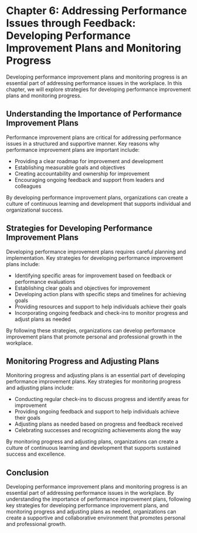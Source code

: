 Chapter 6: Addressing Performance Issues through Feedback: Developing Performance Improvement Plans and Monitoring Progress
===========================================================================================================================

Developing performance improvement plans and monitoring progress is an essential part of addressing performance issues in the workplace. In this chapter, we will explore strategies for developing performance improvement plans and monitoring progress.

Understanding the Importance of Performance Improvement Plans
-------------------------------------------------------------

Performance improvement plans are critical for addressing performance issues in a structured and supportive manner. Key reasons why performance improvement plans are important include:

* Providing a clear roadmap for improvement and development
* Establishing measurable goals and objectives
* Creating accountability and ownership for improvement
* Encouraging ongoing feedback and support from leaders and colleagues

By developing performance improvement plans, organizations can create a culture of continuous learning and development that supports individual and organizational success.

Strategies for Developing Performance Improvement Plans
-------------------------------------------------------

Developing performance improvement plans requires careful planning and implementation. Key strategies for developing performance improvement plans include:

* Identifying specific areas for improvement based on feedback or performance evaluations
* Establishing clear goals and objectives for improvement
* Developing action plans with specific steps and timelines for achieving goals
* Providing resources and support to help individuals achieve their goals
* Incorporating ongoing feedback and check-ins to monitor progress and adjust plans as needed

By following these strategies, organizations can develop performance improvement plans that promote personal and professional growth in the workplace.

Monitoring Progress and Adjusting Plans
---------------------------------------

Monitoring progress and adjusting plans is an essential part of developing performance improvement plans. Key strategies for monitoring progress and adjusting plans include:

* Conducting regular check-ins to discuss progress and identify areas for improvement
* Providing ongoing feedback and support to help individuals achieve their goals
* Adjusting plans as needed based on progress and feedback received
* Celebrating successes and recognizing achievements along the way

By monitoring progress and adjusting plans, organizations can create a culture of continuous learning and development that supports sustained success and excellence.

Conclusion
----------

Developing performance improvement plans and monitoring progress is an essential part of addressing performance issues in the workplace. By understanding the importance of performance improvement plans, following key strategies for developing performance improvement plans, and monitoring progress and adjusting plans as needed, organizations can create a supportive and collaborative environment that promotes personal and professional growth.
